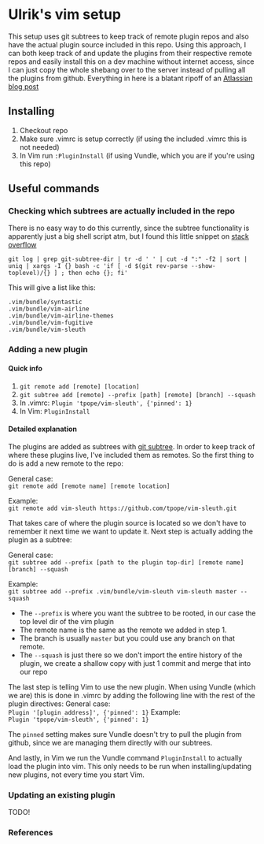 # Ulrik's vim setup

This setup uses git subtrees to keep track of remote plugin repos and also have the actual plugin source included in this repo. Using this approach, I can both keep track of and update the plugins from their respective remote repos and easily install this on a dev machine without internet access, since I can just copy the whole shebang over to the server instead of pulling all the plugins from github.
Everything in here is a blatant ripoff of an [Atlassian blog post][2]
## Installing
1. Checkout repo
2. Make sure .vimrc is setup correctly (if using the included .vimrc this is not needed)
3. In Vim run `:PluginInstall` (if using Vundle, which you are if you're using this repo)

## Useful commands
### Checking which subtrees are actually included in the repo
There is no easy way to do this currently, since the subtree functionality is apparently just a big shell script atm, but I found this little snippet on [stack overflow][1]

```
git log | grep git-subtree-dir | tr -d ' ' | cut -d ":" -f2 | sort | uniq | xargs -I {} bash -c 'if [ -d $(git rev-parse --show-toplevel)/{} ] ; then echo {}; fi'
```

This will give a list like this:

```
.vim/bundle/syntastic
.vim/bundle/vim-airline
.vim/bundle/vim-airline-themes
.vim/bundle/vim-fugitive
.vim/bundle/vim-sleuth
```

### Adding a new plugin
#### Quick info
1. `git remote add [remote] [location]`
2. `git subtree add [remote] --prefix [path] [remote] [branch] --squash`
3. In .vimrc: `Plugin 'tpope/vim-sleuth', {'pinned': 1}`
4. In Vim: `PluginInstall`

#### Detailed explanation
The plugins are added as subtrees with [git subtree](https://github.com/git/git/blob/master/contrib/subtree/git-subtree.txt).
In order to keep track of where these plugins live, I've included them as remotes. So the first thing to do is add a new remote to the repo:  

General case:  
`git remote add [remote name] [remote location]`

Example:  
`git remote add vim-sleuth https://github.com/tpope/vim-sleuth.git`

That takes care of where the plugin source is located so we don't have to remember it next time we want to update it. Next step is actually adding the plugin as a subtree:

General case:  
`git subtree add --prefix [path to the plugin top-dir] [remote name] [branch] --squash`

Example:  
`git subtree add --prefix .vim/bundle/vim-sleuth vim-sleuth master --squash`

* The `--prefix` is where you want the subtree to be rooted, in our case the top level dir of the vim plugin
* The remote name is the same as the remote we added in step 1.
* The branch is usually `master` but you could use any branch on that remote.
* The `--squash` is just there so we don't import the entire history of the plugin, we create a shallow copy with just 1 commit and merge that into our repo

The last step is telling Vim to use the new plugin. When using Vundle (which we are) this is done in .vimrc by adding the following line with the rest of the plugin directives:
General case:  
`Plugin '[plugin address]', {'pinned': 1}`
Example:  
`Plugin 'tpope/vim-sleuth', {'pinned': 1}`

The `pinned` setting makes sure Vundle doesn't try to pull the plugin from github, since we are managing them directly with our subtrees.

And lastly, in Vim we run the Vundle command `PluginInstall` to actually load the plugin into vim. This only needs to be run when installing/updating new plugins, not every time you start Vim.

### Updating an existing plugin
TODO!

### References
[1]: http://stackoverflow.com/a/18339297/306458
[2]: http://blogs.atlassian.com/2013/05/alternatives-to-git-submodule-git-subtree/
